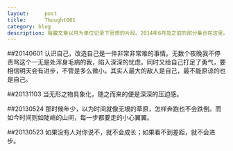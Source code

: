 ```yaml
---
layout:     post
title:      Thought001
category: blog
description: 每篇文章以月为单位记录下思想的片段。2014年6月及之前的部分集合在这里。
---
```


##20140601
认识自己，改造自己是一件非常非常难的事情。无数个夜晚我不停责骂这个一无是处浑身毛病的我，陷入深深的忧虑。同时又给自己打足了勇气，要相信明天会有进步，不管是多么微小。其实人最大的敌人是自己，最不能原谅的也是自己。

##20131103
当无形之物具象化，随之而来的便是深深的压迫感。

##20130524
那时候年少，以为时间就像无垠的草原，怎样奔跑也不会跌倒。而如今时间则如陡峭的山间，每一步都要走的小心翼翼。

##20130523
如果没有人对你说不，就不会成长；如果看不到差距，就不会进步。

